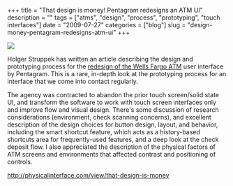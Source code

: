 +++
title = "That design is money! Pentagram redesigns an ATM UI"
description = ""
tags = ["atms", "design", "process", "prototyping", "touch interfaces"]
date = "2009-07-27"
categories = ["blog"]
slug = "design-money-pentagram-redesigns-atm-ui"
+++



  <div class="notebook-screenshot"><a href="http://physicalinterface.com/view/that-design-is-money"><img src="/media/bluga/wt4a6db524a8304_0.jpg"/></a></div><p>Holger Struppek has written an article describing the design and prototyping process for the <a href="http://physicalinterface.com/view/that-design-is-money">redesign of the Wells Fargo ATM</a> user interface by Pentagram. This is a rare, in-depth look at the prototyping process for an interface that we come into contact regularly.</p>
<p>The agency was contracted to abandon the prior touch screen/solid state UI, and transform the software to work with touch screen interfaces only and improve flow and visual design. There's some discussion of research considerations (environment, check scanning concerns), and excellent description of the design choices for button design, layout, and behavior, including the smart shortcut feature, which acts as a history-based shortcuts area for frequently-used features, and a deep look at the check deposit flow. I also appreciated the description of the physical factors of ATM screens and environments that affected contrast and positioning of controls.</p>
    
  <a href="http://physicalinterface.com/view/that-design-is-money">http://physicalinterface.com/view/that-design-is-money</a>
